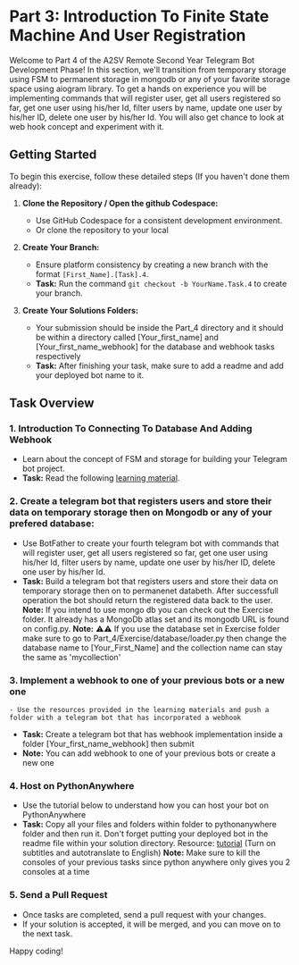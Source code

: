 # Part 3: Introduction To Finite State Machine And User Registration

Welcome to Part 4 of the A2SV Remote Second Year Telegram Bot Development Phase! In this section, we'll transition from temporary storage using FSM to permanent storage in mongodb or any of your favorite storage space using aiogram library. To get a hands on experience you will be implementing commands that will register user, get all users registered so far, get one user using his/her Id, filter users by name, update one user by his/her ID, delete one user by his/her Id. You will also get chance to look at web hook concept and experiment with it.

## Getting Started

To begin this exercise, follow these detailed steps (If you haven't done them already):

1. **Clone the Repository / Open the github Codespace:**
   - Use GitHub Codespace for a consistent development environment.
   - Or clone the repository to your local 

2. **Create Your Branch:**
   - Ensure platform consistency by creating a new branch with the format `[First_Name].[Task].4`.
   - **Task:** Run the command `git checkout -b YourName.Task.4` to create your branch.

3. **Create Your Solutions Folders:**
   - Your submission should be inside the Part_4 directory and it should be within a directory called [Your_first_name] and [Your_first_name_webhook] for the database and webhook tasks respectively
   - **Task:** After finishing your task, make sure to add a readme and add your deployed bot name to it.

## Task Overview

### 1. Introduction To Connecting To Database And Adding Webhook
   - Learn about the concept of FSM and storage for building your Telegram bot project.
   - **Task:** Read the following [learning material](https://docs.google.com/document/d/1ny7-xi52rpzLJTOwYFy4CVlmPbEYhRiGwwTkoa-YB5s/edit?usp=sharing).

### 2. Create a telegram bot that registers users and store their data on temporary storage then on Mongodb or any of your prefered database:
   - Use BotFather to create your fourth telegram bot with commands that will register user, get all users registered so far, get one user using his/her Id, filter users by name, update one user by his/her ID, delete one user by his/her Id.
   - **Task:** Build a telegram bot that registers users and store their data on temporary storage then on to permanenet databeth. After successfull operation the bot should return the registered data back to the user.
   **Note:** If you intend to use mongo db you can check out the Exercise folder. It already has a MongoDb atlas set and its mongodb URL is found on config.py.
   **Note:** ⚠⚠ If you use the database set in Exercise folder make sure to go to Part_4/Exercise/database/loader.py then change the database name to [Your_First_Name] and the collection name can stay the same as 'mycollection'

### 3. Implement a webhook to one of your previous bots or a new one
    - Use the resources provided in the learning materials and push a folder with a telegram bot that has incorporated a webhook
   - **Task:** Create a telegram bot that has webhook implementation inside a folder [Your_first_name_webhook] then submit
   - **Note:** You can add webhook to one of your previous bots or create a new one
      
### 4. Host on PythonAnywhere

   - Use the tutorial below to understand how you can host your bot on PythonAnywhere
   - **Task:** Copy all your files and folders within folder to pythonanywhere folder and then run it. Don't forget putting your deployed bot in the readme file within your solution directory.
   Resource: [tutorial](https://youtu.be/mYlM4RWTHnk) (Turn on subtitles and autotranslate to English)
     **Note:**  Make sure to kill the consoles of your previous tasks since python anywhere only gives you 2 consoles at a time
### 5. Send a Pull Request
   - Once tasks are completed, send a pull request with your changes.
   - If your solution is accepted, it will be merged, and you can move on to the next task.

Happy coding!
